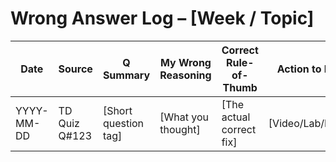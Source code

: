 # Wrong Answer Log – [Week / Topic]

| Date       | Source        | Q Summary            | My Wrong Reasoning     | Correct Rule-of-Thumb    | Action to Fix   | Closed |
|------------|---------------|----------------------|------------------------|--------------------------|-----------------|--------|
| YYYY-MM-DD | TD Quiz Q#123 | [Short question tag] | [What you thought]     | [The actual correct fix] | [Video/Lab/Doc] | [ ]    |
